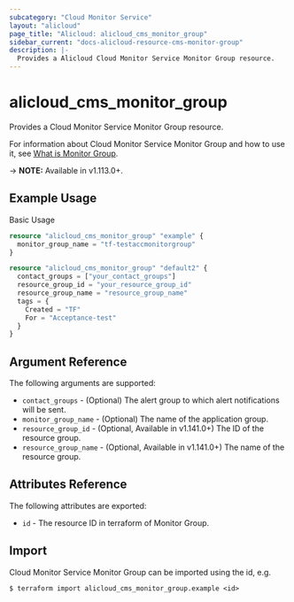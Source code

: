 ```yaml
---
subcategory: "Cloud Monitor Service"
layout: "alicloud"
page_title: "Alicloud: alicloud_cms_monitor_group"
sidebar_current: "docs-alicloud-resource-cms-monitor-group"
description: |-
  Provides a Alicloud Cloud Monitor Service Monitor Group resource.
---
```


# alicloud\_cms\_monitor\_group

Provides a Cloud Monitor Service Monitor Group resource.

For information about Cloud Monitor Service Monitor Group and how to use it, see [What is Monitor Group](https://www.alibabacloud.com/help/en/doc-detail/115030.htm).

-> **NOTE:** Available in v1.113.0+.

## Example Usage

Basic Usage

```terraform
resource "alicloud_cms_monitor_group" "example" {
  monitor_group_name = "tf-testaccmonitorgroup"
}

resource "alicloud_cms_monitor_group" "default2" {
  contact_groups = ["your_contact_groups"]
  resource_group_id = "your_resource_group_id"
  resource_group_name = "resource_group_name"
  tags = {
    Created = "TF"
    For = "Acceptance-test"
  }
}
```

## Argument Reference

The following arguments are supported:

* `contact_groups` - (Optional) The alert group to which alert notifications will be sent.
* `monitor_group_name` - (Optional) The name of the application group.
* `resource_group_id` - (Optional, Available in v1.141.0+) The ID of the resource group.
* `resource_group_name` - (Optional, Available in v1.141.0+) The name of the resource group.

## Attributes Reference

The following attributes are exported:

* `id` - The resource ID in terraform of Monitor Group.

## Import

Cloud Monitor Service Monitor Group can be imported using the id, e.g.

```
$ terraform import alicloud_cms_monitor_group.example <id>
```